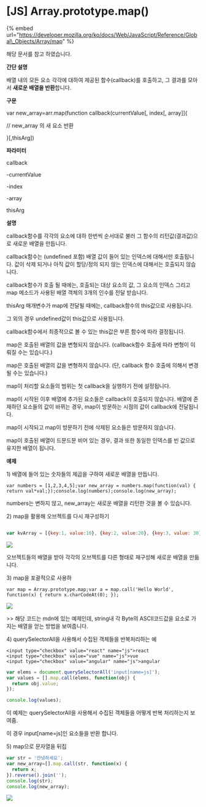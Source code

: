 # \[JS\] Array.prototype.map\(\)

{% embed url="https://developer.mozilla.org/ko/docs/Web/JavaScript/Reference/Global\_Objects/Array/map" %}

해당 문서를 참고 하였습니다.

 **간단 설명**

배열 내의 모든 요소 각각에 대하여 제공된 함수\(callback\)를 호출하고, 그 결과를 모아서 **새로운 배열을 반환**합니다. 

**구문**

var new\_array=arr.map\(function callback\(currentValue\[, index\[, array\]\]{

// new\_array 의 새 요소 반환

}\[,thisArg\]\)

**파라미터**

callback

-currentValue

-index

-array

thisArg

**설명**

callback함수를 각각의 요소에 대하 한번씩 순서대로 불러 그 함수의 리턴값\(결과값\)으로 새로운 배열을 만듭니다. 

callback함수는 \(undefined 포함\) 배열 값이 들어 있는 인덱스에 대해서만 호출됩니다. 값이 삭제 되거나 아직 값이 할당/정의 되지 않는 인덱스에 대해서는 호출되지 않습니다. 

callback함수가 호출 될 때에는, 호출되는 대상 요소의 값, 그 요소의 인덱스 그리고 map 메소드가 사용된 배열 객체의 3개의 인수를 전달 받습니다. 

thisArg 매개변수가 map에 전달될 때에는, callback함수의 this값으로 사용됩니다. 

그 외의 경우 undefined값이 this값으로 사용됩니다. 

callback함수에서 최종적으로 볼 수 있는  this값은 부른 함수에 따라 결정됩니다. 

map은 호출된 배열의 값을 변형되지 않습니다. \(callback함수 호출에 따라 변형이 이뤄질 수는 있습니다.\)

map은 호출된 배열의 값을 변형하지 않습니다. \(단, callback 함수 호출에 의해서 변경될 수는 있습니다.\)

map이 처리할 요소들의 범위는 첫 callback을 실행하기 전에 설정됩니다. 

map이 시작된 이후 배열에 추가된 요소들은 callback이 호출되지 않습니다.  배열에 존재하던 요소들의 값이 바뀌는 경우, map이 방문하는 시점의 값이 callback에 전달됩니다. 

map이 시작되고 map이 방문하기 전에 삭제된 요소들은 방문하지 않습니다. 

map이 호출된 배열이 드문드문 비어 있는 경우, 결과 또한 동일한 인덱스를 빈 값으로 유지한 배열이 됩니다.

**예제**

1\) 배열에 들어 있는 숫자들의 제곱을 구하여 새로운 배열을 만듭니다.

```text
var numbers = [1,2,3,4,5];var new_array = numbers.map(function(val) {	return val*val;});console.log(numbers);console.log(new_array);
```

numbers는 변하지 않고,  new\_array는 새로운 배열을 리턴한 것을 볼 수 있습니다.

2\) map을 활용해 오브젝트를 다시 재구성하기

```javascript

var kvArray = [{key:1, value:10}, {key:2, value:20}, {key:3, value: 30}];var reformattedArray = kvArray.map(function(obj){    var rObj = {};   rObj[obj.key] = obj.value;   return rObj;});
```

![](../.gitbook/assets/2018-05-17-10.13.08.png)

오브젝트들의 배열을 받아 각각의 오브젝트를 다른 형태로 재구성해 새로운 배열을 만듦니다.

3\) map을 포괄적으로 사용하

```text
var map = Array.prototype.map;var a = map.call('Hello World', function(x) { return x.charCodeAt(0); });
```

![](../.gitbook/assets/2018-05-17-10.18.01.png)

&gt;&gt; 해당 코드는  mdn에 있는 예제인데, string내 각 Byte의 ASCII코드값을 요소로 가지는 배열을 얻는 방법을 보여줍니다.

4\) querySelectorAll을 사용해서 수집된 객체들을 반복처리하는 예

```markup
<input type="checkbox" value="react" name="js">react
<input type="checkbox" value="vue" name="js">vue
<input type="checkbox" value="angular" name="js">angular
```

```javascript
var elems = document.querySelectorAll('input[name=js]');
var values = [].map.call(elems, function(obj) {
  return obj.value;
});

console.log(values);
```

이 예제는 querySelectorAll을 사용해서 수집된 객체들을 어떻게 반복 처리하는지 보여줌.

이  경우 input\[name=js\]인 요소들을 반환 합니다. 

5\) map으로 문자열을 뒤집

```javascript
var str = '안녕하세요';
var new_array=[].map.call(str, function(x) {
  return x;
}).reverse().join(''); 
console.log(str);
console.log(new_array);
```

![](../.gitbook/assets/2018-05-17-10.32.12.png)



